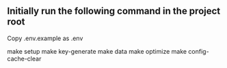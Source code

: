 ## Initially run the following command in the project root

Copy .env.example as .env

make setup
make key-generate
make data
make optimize
make config-cache-clear


